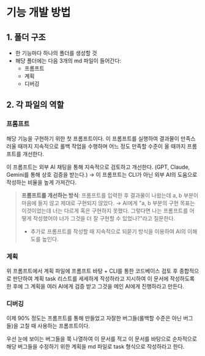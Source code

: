 # 기능 개발 방법

## 1. 폴더 구조
- 한 기능마다 하나의 폴더를 생성할 것
- 해당 폴더에는 다음 3개의 md 파일이 들어간다:
  - 프롬프트
  - 계획
  - 디버깅

## 2. 각 파일의 역할

### 프롬프트
해당 기능을 구현하기 위한 첫 프롬프트이다. 이 프롬프트를 실행하여 결과물이 만족스러울 때까지 지속적으로 롤백 작업을 수행하며 어느 정도 만족할 수준이 올 때까지 프롬프트를 개선한다. 

이 프롬프트는 외부 AI 채팅을 통해 지속적으로 검토하고 개선한다. (GPT, Claude, Gemini를 통해 상호 검증을 받는다.) → 이 프롬프트는 CLI가 아닌 외부 AI의 도움으로 작성하는 비율을 높게 가져간다.

> **프롬프트를 개선하는 방식**: 프롬프트를 입력한 후 결과물이 나왔는데 a, b 부분이 마음에 들지 않고 제대로 구현되지 않았다. → AI에게 "a, b 부분의 구현 목표는 이것이었는데 너는 다르게 혹은 구현하지 못했다. 그렇다면 나는 프롬프트를 어떻게 작성했어야 너가 그것을 더 잘 구현할 수 있었나?"라고 질문한다.
> 
> - 추가로 프롬프트를 작성할 때 지속적으로 되묻기 방식을 이용하여 AI의 이해도를 높인다.

### 계획
위 프롬프트에서 계획 파일에 프롬프트 바탕 + CLI를 통한 코드베이스 검토 후 종합적으로 판단하여 계획 task 리스트를 세세하게 작성하라고 지시하여 이 문서에 작성하도록 한 후에 그 계획을 여러 AI에게 검증 받고 그것을 메인 AI에게 진행하라고 만든다.

### 디버깅
이제 90% 정도는 프롬프트를 통해 만들었고 자잘한 버그들(롤백할 수준은 아닌 버그들)을 고칠 때 사용하는 프롬프트이다. 

우선 눈에 보이는 버그들을 쭉 나열하여 이 문서를 적고 이 문서를 바탕으로 순차적으로 해당 버그들을 수정하기 위한 계획을 md 파일로 task 형식으로 작성하라고 한다.